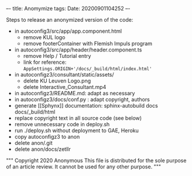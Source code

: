 –-
title: Anomymize
tags: 
Date: 20200901104252
–-

Steps to release an anonymized version of the code:
* in autoconfig3/src/app/app.component.html
    * remove KUL logo
    * remove footerContainer with Flemish Impuls program
* in autoconfig3/src/app/header/header.component.ts
    * remove Help / Tutorial entry
    * link for reference: `AppSettings.ORIGIN+'/docs/_build/html/index.html'`
* in autoconfigz3/consultant/static/assets/
    * delete KU Leuven Logo.png
    * delete Interactive_Consultant.mp4
* in autoconfigz3/README.md: adapt as necessary
* in autoconfigz3/docs/conf.py : adapt copyright, authors
* generate [[Sphynx]] documentation: sphinx-autobuild docs docs/_build/html
* replace copyright text in all source code (see below)
* remove unnecessary code in deploy.sh
* run ./deploy.sh without deployment to GAE, Heroku
* copy autoconfigz3 to anon
* delete anon/.git
* delete anon/docs/zetllr


"""
    Copyright 2020 Anonymous
 This file is distributed for the sole purpose of an article review.  It cannot be used for any other purpose.
"""